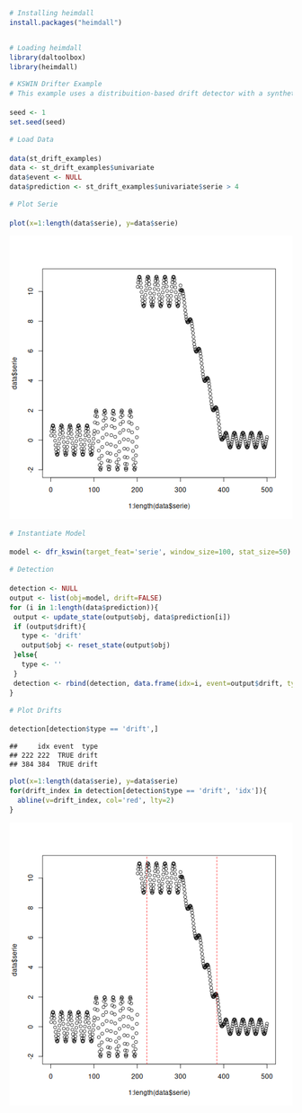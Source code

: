 
``` r
# Installing heimdall
install.packages("heimdall")
```

```

```


``` r
# Loading heimdall
library(daltoolbox)
library(heimdall) 
```


``` r
# KSWIN Drifter Example
# This example uses a distribuition-based drift detector with a synthetic variable.

seed <- 1
set.seed(seed)
```


``` r
# Load Data

data(st_drift_examples)
data <- st_drift_examples$univariate
data$event <- NULL
data$prediction <- st_drift_examples$univariate$serie > 4
```


``` r
# Plot Serie

plot(x=1:length(data$serie), y=data$serie)
```

![plot of chunk unnamed-chunk-5](fig/dfr_kswin/unnamed-chunk-5-1.png)


``` r
# Instantiate Model

model <- dfr_kswin(target_feat='serie', window_size=100, stat_size=50)
```


``` r
# Detection

detection <- NULL
output <- list(obj=model, drift=FALSE)
for (i in 1:length(data$prediction)){
 output <- update_state(output$obj, data$prediction[i])
 if (output$drift){
   type <- 'drift'
   output$obj <- reset_state(output$obj)
 }else{
   type <- ''
 }
 detection <- rbind(detection, data.frame(idx=i, event=output$drift, type=type))
}
```


``` r
# Plot Drifts

detection[detection$type == 'drift',]
```

```
##     idx event  type
## 222 222  TRUE drift
## 384 384  TRUE drift
```


``` r
plot(x=1:length(data$serie), y=data$serie)
for(drift_index in detection[detection$type == 'drift', 'idx']){
  abline(v=drift_index, col='red', lty=2)
}
```

![plot of chunk unnamed-chunk-9](fig/dfr_kswin/unnamed-chunk-9-1.png)
